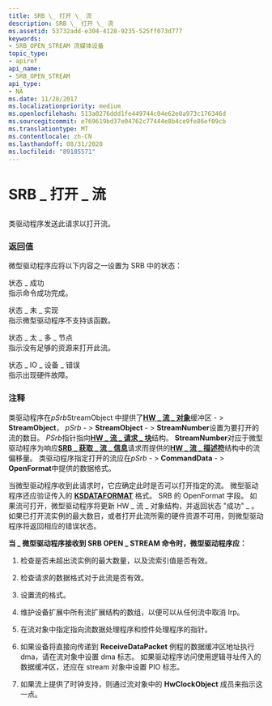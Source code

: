```yaml
---
title: SRB \_ 打开 \_ 流
description: SRB \_ 打开 \_ 流
ms.assetid: 53732add-e304-4128-9235-525ff073d777
keywords:
- SRB_OPEN_STREAM 流媒体设备
topic_type:
- apiref
api_name:
- SRB_OPEN_STREAM
api_type:
- NA
ms.date: 11/28/2017
ms.localizationpriority: medium
ms.openlocfilehash: 513a0276ddd1fe449744c04e62e0a973c176346d
ms.sourcegitcommit: e769619bd37e04762c77444e8b4ce9fe86ef09cb
ms.translationtype: MT
ms.contentlocale: zh-CN
ms.lasthandoff: 08/31/2020
ms.locfileid: "89185571"
---
```

# <a name="srb_open_stream"></a>SRB \_ 打开 \_ 流


## <span id="ddk_srb_open_stream_ks"></span><span id="DDK_SRB_OPEN_STREAM_KS"></span>


类驱动程序发送此请求以打开流。

### <a name="span-idreturn_valuespanspan-idreturn_valuespanreturn-value"></a><span id="return_value"></span><span id="RETURN_VALUE"></span>返回值

微型驱动程序应将以下内容之一设置为 SRB 中的状态：

<span id="STATUS_SUCCESS"></span><span id="status_success"></span>状态 \_ 成功  
指示命令成功完成。

<span id="STATUS_NOT_IMPLEMENTED"></span><span id="status_not_implemented"></span>状态 \_ 未 \_ 实现  
指示微型驱动程序不支持该函数。

<span id="STATUS_TOO_MANY_NODES"></span><span id="status_too_many_nodes"></span>状态 \_ 太 \_ 多 \_ 节点  
指示没有足够的资源来打开此流。

<span id="STATUS_IO_DEVICE_ERROR"></span><span id="status_io_device_error"></span>状态 \_ IO \_ 设备 \_ 错误  
指示出现硬件故障。

### <a name="comments"></a>注释

类驱动程序在*pSrb*StreamObject 中提供了[**HW \_ 流 \_ 对象**](/windows-hardware/drivers/ddi/strmini/ns-strmini-_hw_stream_object)缓冲区 - &gt; **StreamObject**， *pSrb* - &gt; **StreamObject** - &gt; **StreamNumber**设置为要打开的流的数目。 *PSrb*指针指向[**HW \_ 流 \_ 请求 \_ 块**](/windows-hardware/drivers/ddi/strmini/ns-strmini-_hw_stream_request_block)结构。 **StreamNumber**对应于微型驱动程序为响应[**SRB \_ 获取 \_ 流 \_ 信息**](srb-get-stream-info.md)请求而提供的[**HW \_ 流 \_ 描述符**](/windows-hardware/drivers/ddi/strmini/ns-strmini-_hw_stream_descriptor)结构中的流偏移量。 类驱动程序指定打开的流应在*pSrb* - &gt; **CommandData** - &gt; **OpenFormat**中提供的数据格式。

当微型驱动程序收到此请求时，它应确定此时是否可以打开指定的流。 微型驱动程序还应验证传入的 [**KSDATAFORMAT**](/windows-hardware/drivers/ddi/ks/ns-ks-ksdataformat) 格式。 SRB 的 OpenFormat 字段。 如果流可打开，微型驱动程序将更新 HW \_ 流 \_ 对象结构，并返回状态 "成功" \_ 。 如果已打开流实例的最大数目，或者打开此流所需的硬件资源不可用，则微型驱动程序将返回相应的错误状态。

**当 \_ 微型驱动程序接收到 SRB OPEN \_ STREAM 命令时，微型驱动程序应：**

1.  检查是否未超出流实例的最大数量，以及流索引值是否有效。

2.  检查请求的数据格式对于此流是否有效。

3.  设置流的格式。

4.  维护设备扩展中所有流扩展结构的数组，以便可以从任何流中取消 Irp。

5.  在流对象中指定指向流数据处理程序和控件处理程序的指针。

6.  如果设备将直接向传递到 **ReceiveDataPacket** 例程的数据缓冲区地址执行 dma，请在流对象中设置 dma 标志。 如果驱动程序访问使用逻辑寻址传入的数据缓冲区，还应在 stream 对象中设置 PIO 标志。

7.  如果流上提供了时钟支持，则通过流对象中的 **HwClockObject** 成员来指示这一点。

 

